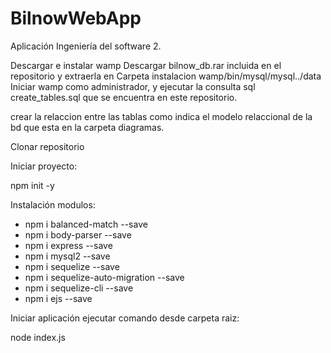 # BilnowWebApp
Aplicación Ingeniería del software 2. 

Descargar e instalar wamp
Descargar bilnow_db.rar incluida en el repositorio y extraerla en Carpeta instalacion wamp/bin/mysql/mysql../data
Iniciar wamp como administrador, y ejecutar la consulta sql create_tables.sql que se encuentra en este repositorio.

crear la relaccion entre las tablas como indica el modelo relaccional de la bd que esta en la carpeta diagramas.

Clonar repositorio

Iniciar proyecto:

npm init -y

Instalación modulos:

  - npm i balanced-match --save
  - npm i body-parser --save
  - npm i express --save
  - npm i mysql2 --save
  - npm i sequelize --save
  - npm i sequelize-auto-migration --save
  - npm i sequelize-cli --save
  - npm i ejs --save

Iniciar aplicación ejecutar comando desde carpeta raiz:

node index.js
